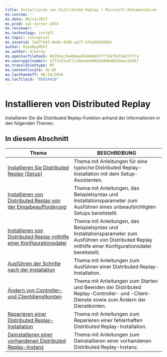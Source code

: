 ```yaml
---
title: Installieren von Distributed Replay | Microsoft-Dokumentation
ms.custom: ''
ms.date: 06/14/2017
ms.prod: sql-server-2014
ms.reviewer: ''
ms.technology: install
ms.topic: conceptual
ms.assetid: 7ab77d42-8e84-4396-aa7f-47e2b84d59b2
author: MikeRayMSFT
ms.author: mikeray
ms.openlocfilehash: 0d291ec9a406ee954d04b57ff73475dfe83777fa
ms.sourcegitcommit: 57f1d15c67113bbadd40861b886d6929aacd3467
ms.translationtype: MT
ms.contentlocale: de-DE
ms.lasthandoff: 06/18/2020
ms.locfileid: "85054410"
---
```

# <a name="install-distributed-replay"></a>Installieren von Distributed Replay
  Installieren Sie die Distributed Replay-Funktion anhand der Informationen in den folgenden Themen.  
  
## <a name="in-this-section"></a>In diesem Abschnitt  
  
|Thema|BESCHREIBUNG|  
|-----------|-----------------|  
|[Installieren Sie Distributed Replay &#40;Setup&#41;](../../sql-server/install/install-distributed-replay-setup.md)|Thema mit Anleitungen für eine typische Distributed Replay-Installation mit dem Setup-Assistenten.|  
|[Installieren von Distributed Replay von der Eingabeaufforderung](install-distributed-replay-overview.md)|Thema mit Anleitungen, das Beispielsyntax und Installationsparameter zum Ausführen eines unbeaufsichtigten Setups bereitstellt.|  
|[Installieren von Distributed Replay mithilfe einer Konfigurationsdatei](../../sql-server/install/install-distributed-replay-using-a-configuration-file.md)|Thema mit Anleitungen, das Beispielsyntax und Installationsparameter zum Ausführen von Distributed Replay mithilfe einer Konfigurationsdatei bereitstellt.|  
|[Ausführen der Schritte nach der Installation](complete-the-post-installation-steps.md)|Thema mit Anleitungen zum Ausführen einer Distributed Replay-Installation.|  
|[Ändern von Controller- und Clientdienstkonten](modify-the-controller-and-client-services-accounts.md)|Thema mit Anleitungen zum Starten und Beenden der Distributed Replay-Controller- und -Client-Dienste sowie zum Ändern der Dienstkonten.|  
|[Reparieren einer Distributed Replay-Installation](../../sql-server/install/repair-a-distributed-replay-installation.md)|Thema mit Anleitungen zum Reparieren einer fehlerhaften Distributed Replay-Installation.|  
|[Deinstallieren einer vorhandenen Distributed Replay-Instanz](../../sql-server/install/uninstall-an-existing-instance-of-distributed-replay.md)|Thema mit Anleitungen zum Deinstallieren einer vorhandenen Distributed Replay-Instanz.|  
  
  
